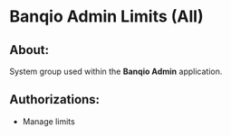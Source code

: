 # Banqio Admin Limits (All)

## About:

System group used within the **Banqio Admin** application.

## Authorizations:

- Manage limits